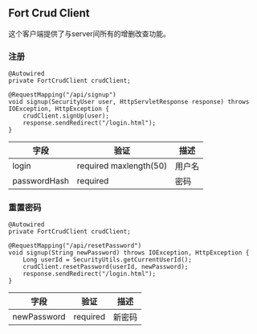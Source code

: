 ## Fort Crud Client

这个客户端提供了与server间所有的增删改查功能。

### 注册
```
@Autowired
private FortCrudClient crudClient;

@RequestMapping("/api/signup")
void signup(SecurityUser user, HttpServletResponse response) throws IOException, HttpException {
    crudClient.signUp(user);
    response.sendRedirect("/login.html");
}
```

| 字段 | 验证 | 描述 |
| ------------ | ------------- | ------------ |
| login | required maxlength(50)  | 用户名 |
| passwordHash | required  | 密码 |

### 重置密码
```
@Autowired
private FortCrudClient crudClient;

@RequestMapping("/api/resetPassword")
void signup(String newPassword) throws IOException, HttpException {
    Long userId = SecurityUtils.getCurrentUserId();
    crudClient.resetPassword(userId, newPassword);
    response.sendRedirect("/login.html");
}
```

| 字段 | 验证 | 描述 |
| ------------ | ------------- | ------------ |
| newPassword | required | 新密码 |
